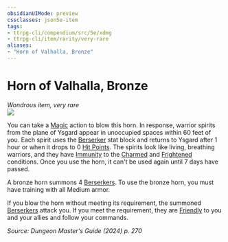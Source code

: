 ```yaml
---
obsidianUIMode: preview
cssclasses: json5e-item
tags:
- ttrpg-cli/compendium/src/5e/xdmg
- ttrpg-cli/item/rarity/very-rare
aliases: 
- "Horn of Valhalla, Bronze"
---
```

# Horn of Valhalla, Bronze
*Wondrous item, very rare*  
![](2-Mechanics/CLI/items/img/horn-of-valhalla.webp#right)


You can take a [Magic](2-Mechanics/CLI/rules/actions.md#Magic) action to blow this horn. In response, warrior spirits from the plane of Ysgard appear in unoccupied spaces within 60 feet of you. Each spirit uses the [Berserker](2-Mechanics/CLI/bestiary/humanoid/berserker-xmm.md) stat block and returns to Ysgard after 1 hour or when it drops to 0 [Hit Points](2-Mechanics/CLI/rules/variant-rules/hit-points-xphb.md). The spirits look like living, breathing warriors, and they have [Immunity](2-Mechanics/CLI/rules/variant-rules/immunity-xphb.md) to the [Charmed](2-Mechanics/CLI/rules/conditions.md#Charmed) and [Frightened](2-Mechanics/CLI/rules/conditions.md#Frightened) conditions. Once you use the horn, it can't be used again until 7 days have passed.

A bronze horn summons 4 [Berserkers](2-Mechanics/CLI/bestiary/humanoid/berserker-xmm.md). To use the bronze horn, you must have training with all Medium armor.

If you blow the horn without meeting its requirement, the summoned [Berserkers](2-Mechanics/CLI/bestiary/humanoid/berserker-xmm.md) attack you. If you meet the requirement, they are [Friendly](2-Mechanics/CLI/rules/variant-rules/friendly-attitude-xphb.md) to you and your allies and follow your commands.

*Source: Dungeon Master's Guide (2024) p. 270*